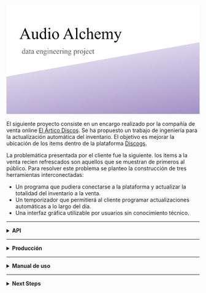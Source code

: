 ![portada](https://github.com/jvr0/AudioAlchemy/blob/main/img/portada.png)

El siguiente proyecto consiste en un encargo realizado por la compañía de venta online [El Ártico Discos](https://www.discogs.com/es/seller/elarticodiscos/profile "El Ártico Discos"). Se ha propuesto un trabajo de ingeniería para la actualización automática del inventario. El objetivo es mejorar la ubicación de los items dentro de la plataforma [Discogs](https://www.discogs.com/es/ "Discogs").

La problemática presentada por el cliente fue la siguiente. los items a la venta recien refrescados son aquellos que se muestran de primeros al público. Para resolver este problema se planteo la construcción de tres herramientas interconectadas: 
- Un programa que pudiera conectarse a la plataforma y actualizar la totalidad del inventario a la venta.
- Un temporizador que permitierá al cliente programar actualizaciones automáticas a lo largo del día.
- Una interfaz gráfica utilizable por usuarios sin conocimiento técnico.

---

<details>
<summary><strong>API</strong></summary>
<br>

#### Validación app <a name="validacion"></a>

El primer paso para la utilización de la api es la creación de una app en la: [web developer Discogs](https://www.discogs.com/es/settings/developers "web developer Discogs"). A continuación será necesario validar esta APP. Para mayor información de cómo validar la app ver el notebook [authorization](https://github.com/jvr0/AudioAlchemy/blob/main/notebooks/authorization.ipynb "authorization.ipynb"). Si fuera necesaria más documentación sobre esta API se puede encontrar en el siguiente [enlace](https://www.discogs.com/developers/# "enlace"). A continuación la estructura de la variable auth:

<details>
<summary>Estructura de Auth</summary>
<br>

```python
oauth = OAuth1(
        key],
        client_secret=secret],
        resource_owner_key=access_oauth_token,
        resource_owner_secret=access_oauth_token_secret,
        verifier=oauth_verifier
        )
```
</details>

#### Endpoints <a name="endpoints"></a>
Los endpoints utilizados para este proyecto son aquellos relacionados con el manejo y actualización del inventario. A continuación los ejemplos de uso. Para más información sobre el uso de los endpoints: [SRC](https://github.com/jvr0/AudioAlchemy/blob/main/src/support_API.py "SRC")

<details>
<summary>descarga_inventario</summary>
<br>

```python
def descarga_inventario(): # función que llama a la API, obtiene una url, descarga el contenido y lo transforma en un csv

    # Obtención del url del último inventario
    url = 'https://api.discogs.com/inventory/export'

    res = req.get(url, auth=oauth)

    url_inv= res.json()['items'][-1]['download_url']
    fecha = res.json()['items'][-1]['created_ts']

    # descarga del ZIP
    res = req.get(url_inv, auth=oauth)

    # escritura del archivo
    if res.status_code == 200:
        zip_file = zipfile.ZipFile(io.BytesIO(res.content))

        # guardamos nombre del archivo dentro del ZIP
        csv_file = zip_file.namelist()[0]

        csv_data = zip_file.read(csv_file).decode('utf-8')

        # guardamos el archivo csv
        with open('data/inventario.csv', 'w', encoding='utf-8') as f:
            f.write(csv_data)
        print(f"CSV updated as: 'inventario.csv' created on: {fecha}")
    else:
        print('Something is wrong', res.status_code)
```
</details>

<details>
<summary>descarga_streamlit</summary>
<br>

```python
def descarga_streamlit(): # función que llama a la API, obtiene una url, descarga el contenido en streamlit

    # Obtención del url del último inventario
    url = 'https://api.discogs.com/inventory/export'

    res = req.get(url, auth=oauth)

    url_inv= res.json()['items'][0]['download_url']

    # descarga del ZIP
    res = req.get(url_inv, auth=oauth)

    # escritura
    if res.status_code == 200:
        zip_file = zipfile.ZipFile(io.BytesIO(res.content))

        # Guardamos el nombre del archivo CSV dentro del ZIP
        csv_file = zip_file.namelist()[0]

        # Extraemos el contenido del archivo CSV
        content = zip_file.read(csv_file).decode('utf-8')

        return content
    else:
        return None
```
</details>

<details>
<summary>modificacion_precio_resta</summary>
<br>

```python
def modificacion_precio_resta(paquete): # función para crear csv de subida

    df = pd.read_csv('data/inventario.csv') # importamos csv

    upload = df[df.status == 'For Sale'] # solo items a la venta

    upload = upload.sample(n=paquete) # se seleccionan dos items aleatorios del inventario

    upload = upload[['listing_id','release_id', 'price']] # dejamos solo las columnas que interesan
    
    upload.price = upload.price - 0.01 # realizamos una pequeña modificación

    upload.price.round(2)

    upload.to_csv('data/upload.csv', sep=',', index=False) # exportamos

    if os.path.exists('data/upload.csv'):
        return ("File was successfully saved", "\n" ,upload[['listing_id','release_id', 'price']])
    else:
        return ('something went wrong saving the file')
```
</details>

<details>
<summary>lanzamiento_precio_resta</summary>
<br>

```python
def lanzamiento_precio_resta (paquete):
    modificacion_precio_resta(paquete)

    url = 'https://api.discogs.com/inventory/upload/change' # url para actualización

    csv_file_path = 'data/upload.csv' # camino hacía los datos

    files = {'upload': ('upload.csv', open(csv_file_path, 'rb'), 'text/csv')} # apertura para lanzamiento

    res = req.post(url, auth=oauth, files=files) # envió a la API

    if res.status_code == 200:
        return ('!!Actualización exitosa¡¡ Tienes otras ', res.headers['X-Discogs-Ratelimit-Remaining'], 'llamadas.')
    else:
        return ('Something is wrong', res.status_code)
```
</details>

<details>
<summary>lanzamiento_programado</summary>
<br>

```python
def lanzamiento_programado(paquete):

    nuevo_inventario() # llamada para pedir un nuevo inventario

    time.sleep(10)

    descarga_inventario() # llamada para descargar el nuevo inventario

    time.sleep(5)

    elegir = random.randint(1,2) # selección aleatoria del tipo de lanzamiento
    if elegir == 1:
        lanzamiento_precio_resta(paquete) # lanzamiento de resta .01
    else:
        lanzamiento_precio_aumento(paquete) # lanzamiento de suma .01

    print(elegir) # índica que tipo de lanzamiento se ha llevado a cabo
    
    return '¡Actualización correctamente programada!'
```
</details>

#### Formato de Archivos <a name="archivos"></a>
A la hora de la recepción y envío de archivos en la API se debe tener en cuenta lo siguiente:

<details>
<summary>Consideraciones sobre archivos</summary>
<br>

1. El archivo recibido en el endpoint ```url = 'https://api.discogs.com/inventory/export'``` será un ZIP, por lo que es necesaria la librería ```zipfile``` para poder descomprimirlo y abrirlo.
2. El archivo enviado para actualizar archivos al endpoint ```url = 'https://api.discogs.com/inventory/upload/change'``` debe ser un csv que previamente haya sido abierto en nuestro código.
3. El archivo csv enviado requería que se siguiera estrictamente el siguiente formato ```listing_id,release_id,price``` siendo price la columna que se desea modificar entre las opciones que se pueden encontrar en la documentación de la propia API.
</details>
</details>

---

<details>
<summary><strong>Producción</strong></summary>
<br>

Para la puesta en producción de este proyecto se ha optado por seguir dos caminos. El primero, el deploy nativo que podemos encontrar en todas las web creadas con [Streamlit](https://streamlit.io "Streamlit"). Y, el segundo, la puesta en producción ofrecida por AWS utilizando su capa gratuita para el producto [Amazon EC2 (Elastic Compute Cloud)](https://aws.amazon.com/es/ec2/ "Amazon EC2 (Elastic Compute Cloud)")

#### Streamlit <a name="streamlit"></a>

Nuestro primer proceso en la puesta en producción se ha llevado a cabo utilizando la propia funcionalidad de streamlit para este proceso. Nuestro objetivo era poder enviarle a nuestro cliente una url funcional donde el pudierá iniciar el programa desde su máquina. Para complir con esta propuesta se han hecho leves modificaciones en el código que permitan la funcionalidad online del programa. Algunas de estas moficiaciones han sido: cambio de rutas o leves cambios en la configuración de las funciones.

**Seguridad** Debido al carácter privado de este proyecto se ha buscado la implementación de dos tipos de seguridad. En primer lugar se ha utilizado, en la creación del streamlit, el uso de una contraseña para permitir al usuario el acceso a la información y funcionalidad. Y, en segundo lugar, se ha utilizado el apartado de secretos ofrecido por streamlit para el almacenamiento de los tokens necesarios por la API.

**Ejecutable** Por último se ha utilizado la herramienta nativefier para la creación de un ejecutable fácilmente transferible. Se ha añadido el logotipo del proyecto y se han creado versiones tanto para Mac como para Windows.

#### AWS <a name="AWS"></a>
</details>

---

<details>
<summary><strong>Manual de uso</strong></summary>
<br>

Para la correcta utilización de este software es necesario tener en cuenta las siguientes cuestiones:
1. Los inventarios se actualizan de forma dinámica dentro de la memoria de la web. Esto es, se necesita actualizar el inventario a través del botón ```Preparar descarga inventario``` para operar con el inventario actualizado.
2. Cuando se realizan actualizaciones programadas no es necesario actualizar el inventario. Se realiza de forma automática a través de la función escrita.
3. El tamaño del paquete enviado hace referencia a los items aleatorios que se seleccionarán para su actualización en Discogs. Darle a este parámetro la totalidad del inventario selecciona todos los items.
4. El funcionamiento de las actualizaciones programadas sigue una lógica de azar para seleccionar el tipo de envió. Selecciona a un 50/50 de probabilidades si suma o resta al precio, con el tiempo se estabilizará dejando el precio inalterado pero con los productos actualizados.
</details>

---

<details>
<summary><strong>Next Steps</strong></summary>
<br>

1. Creación de un entorno gráfico desplegado localmente para evitar el uso del despliegue en la nube y así mejorar la seguridad.
2. creación una base de datos en AWS u otro entorno de almacenamiento en la nube para implementar un registro de actualizaciones.
3. Mejora de la calidad visual y la funcionalidad del entorno gráfico.
4. Mejorar la lógica utilizada en la temporización de las actualizaciones para reducir el coste de procesamiento.
5. Crear una base de datos MySQL relacionada con los csv descargados de la API Discogs

</details>